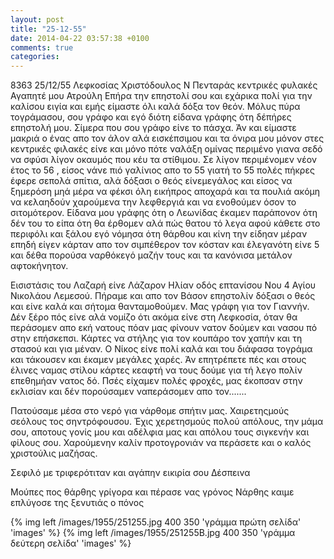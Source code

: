 ```yaml
---
layout: post
title: "25-12-55"
date: 2014-04-22 03:57:38 +0100
comments: true
categories:
---
```


8363 25/12/55 Λεφκοσίας
Χριστόδουλος Ν Πενταράς
κεντρικές φυλακές
Αγαπητέ μου Ατρούλη
Επήρα την επηστολί σου και εχάρικα πολί για την καλίσου ειγία και εμής είμαστε όλι καλά δόξα τον θεόν. Μόλυς πύρα τογράμασου, σου γράφο και εγό διότη είδανα γράφης ότη δέπήρες επηστολή μου. Σίμερα που σου γράφο είνε το πάσχα. Άν και είμαστε μακριά ο ένας απο τον άλον αλά εισκέπσιμου και τα όνιρα μου μόνον στες κεντρικές φιλακές είνε και μόνο πότε ναλάξη ομίνας περιμένο γιανα σεδό να σφύσι λίγον οκαυμός που κέυ τα στίθιμου. Σε λίγον περιμένομεν νέον έτος το 56 , είσος νάνε πιό γαλίνιος απο το 55 γιατή το 55 πολές πήκρες έφερε σεπολά σπίτια, αλά δόξασι ο θεός είνεμεγάλος και είσος να ξημερόση μηά μέρα να φέκσι όλη εικήπρος αποχαρά και τα πουλιά ακόμη να κελαηδούν χαρούμενα την λεφθεργιά και να ενοθούμεν όσον το σιτομότερον. Είδανα μου γράφης ότη ο Λεωνίδας έκαμεν παράπονον ότη δέν του το είπα ότη θα έρθομεν αλά πώς θατου τό λεγα αφού κάθετε στο περιφόλι και ξάλου εγό νόμησα ότη θάρθου και κίνη την είδηαν μέραν επηδή είγεν κάρταν απο τον σιμπέθερον τον κόσταν και έλεγανότη είνε 5 και δέθα πορούσα ναρθόκεγό μαζήν τους και τα κανόνισα μετάλον αφτοκήνητον.

Εισιστάσις του Λαζαρή είνε Λάζαρον Ηλίαν οδός επτανίσου Νου 4 Αγίου Νικολάου Λεμεσού. Πήραμε και απο τον Βάσον επηστολίν δόξασι ο θεός και είνε καλά και σήτομα θανταμοθούμεν. Μας γράφη για τον Γιαννήν. Δέν ξέρο πός είνε αλά νομίζο ότι ακόμα είνε στη Λεφκοσία, όταν θα περάσομεν απο εκή νατους πόαν μας φίνουν νατον δούμεν και νασου πό στην επήσκεπσι. Κάρτες να στήλης για τον κουπάρο τον χαπήν και τη στασού και για μέναν. Ο Νίκος είνε πολί καλά και του διάφασα τογράμα και τάκουσεν και έκαμεν μεγάλες χαρές. Άν επητρέπετε πές και στους έλινες ναμας στίλου κάρτες κεαφτή να τους δούμε για τή λεγο πολίν επεθημήαν νατος δό. Πσές είχαμεν πολές φροχές, μας έκοπσαν στην εκλισίαν και δέν πορούσαμεν ναπεράσομεν απο τον.......

Πατούσαμε μέσα στο νερό για νάρθομε σπήτιν μας. Χαιρετηςμούς σεόλους τος σηντρόφουσου. Έχις χερετησμούς πολού απόλους, την μάμα σου, αποτους γονίς μου και αδέλφια μας και απόλου τους σιγκενήν και φίλους σου. Χαρούμενην καλίν προτογρονιάν να περάσετε και ο καλός χριστούλις μαζήσας.

Σεφιλό με τριφερότιταν και αγάπην εικιρία σου Δέσπεινα

Μούπες πος θάρθης γρίγορα και πέρασε νας γρόνος Νάρθης καιμε επλύγοσε της ξενυτιάς ο πόνος

{% img left /images/1955/251255.jpg 400 350 'γράμμα πρώτη σελίδα' 'images' %}
{% img left /images/1955/251255B.jpg 400 350 'γράμμα δεύτερη σελίδα' 'images' %}
